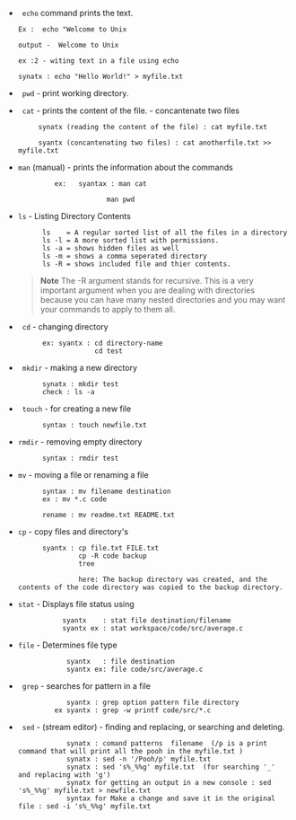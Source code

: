 - ``` echo``` command prints the text.
      
      Ex :  echo "Welcome to Unix
      
      output -  Welcome to Unix
      
      ex :2 - witing text in a file using echo 
      
      synatx : echo "Hello World!" > myfile.txt 

      
 
 - ``` pwd``` - print working directory.
 - ``` cat``` - prints the content of the file.
              - concantenate two files
              
              
            synatx (reading the content of the file) : cat myfile.txt
            
            syantx (concantenating two files) : cat anotherfile.txt >> myfile.txt
            
      
- ```man``` (manual) - prints the information about the commands
                  
               ex:   syantax : man cat
                            
                            man pwd
 
                
- ```ls``` - Listing Directory Contents
            
            ls    = A regular sorted list of all the files in a directory
            ls -l = A more sorted list with permissions.
            ls -a = shows hidden files as well
            ls -m = shows a comma seperated directory
            ls -R = shows included file and thier contents.
            
  >**Note**
  >The -R argument stands for recursive. This is a very important argument when you are dealing with directories because you can have many nested directories and you may want your commands to apply to them all.

- ``` cd``` - changing directory
            
            ex: syantx : cd directory-name 
                         cd test
           
- ``` mkdir``` - making a new directory

            synatx : mkdir test
            check : ls -a
        
- ``` touch``` - for creating a new file

            syntax : touch newfile.txt
            
- ```rmdir``` - removing empty directory

            syntax : rmdir test
            
- ```mv``` - moving a file or renaming a file

            syntax : mv filename destination
            ex : mv *.c code
            
            rename : mv readme.txt README.txt
            
- ```cp``` - copy files and directory's

            syantx : cp file.txt FILE.txt
                     cp -R code backup
                     tree
                     
                     here: The backup directory was created, and the contents of the code directory was copied to the backup directory.
                     
               
 - ```stat``` -  Displays file status using            
                  
                  syantx    : stat file destination/filename
                  syantx ex : stat workspace/code/src/average.c

- ```file``` - Determines file type
                  
                  syantx   : file destination
                  syantx ex: file code/src/average.c
                  
- ``` grep``` - searches for pattern in a file 

                  syantx : grep option pattern file directory
               ex syantx : grep -w printf code/src/*.c
               
               
- ``` sed``` - (stream editor) - finding and replacing, or searching and deleting.
     
                  synatx : comand patterns  filename  (/p is a print command that will print all the pooh in the myfile.txt )
                  synatx : sed -n '/Pooh/p' myfile.txt
                  synatx : sed 's%_%%g' myfile.txt  (for searching '_' and replacing with 'g')
                  synatx for getting an output in a new console : sed 's%_%%g' myfile.txt > newfile.txt
                  syntax for Make a change and save it in the original file : sed -i 's%_%%g' myfile.txt
